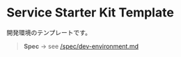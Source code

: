 # Service Starter Kit Template
開発環境のテンプレートです。

> **Spec** → see [/spec/dev-environment.md](spec/dev-environment.md)
